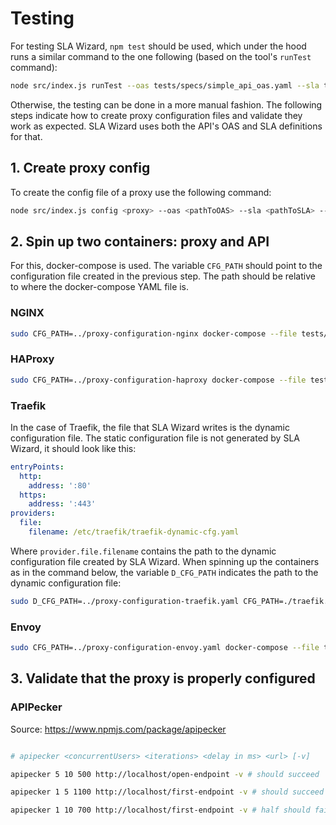 # Testing

For testing SLA Wizard, `npm test` should be used, which under the hood runs a similar command to the one following (based on the tool's `runTest` command):

```bash
node src/index.js runTest --oas tests/specs/simple_api_oas.yaml --sla tests/specs/slas/ --specs tests/basicTestConfig.yaml 
```

Otherwise, the testing can be done in a more manual fashion. The following steps indicate how to create proxy configuration files and validate they work as expected. SLA Wizard uses both the API's OAS and SLA definitions for that.

## 1. Create proxy config

To create the config file of a proxy use the following command:

```bash
node src/index.js config <proxy> --oas <pathToOAS> --sla <pathToSLA> --outFile <destinationFile>
```

## 2. Spin up two containers: proxy and API

For this, docker-compose is used. The variable `CFG_PATH` should point to the configuration file created in the previous step. The path should be relative to where the docker-compose YAML file is.

### NGINX

```bash
sudo CFG_PATH=../proxy-configuration-nginx docker-compose --file tests/nginx/docker-compose-nginx.yaml up --build
```

### HAProxy

```bash
sudo CFG_PATH=../proxy-configuration-haproxy docker-compose --file tests/haproxy/docker-compose-haproxy.yaml up --build
```

### Traefik

In the case of Traefik, the file that SLA Wizard writes is the dynamic configuration file. The static configuration file is not generated by SLA Wizard, it should look like this:

```yaml
entryPoints:
  http:
    address: ':80'
  https:
    address: ':443'
providers:
  file:
    filename: /etc/traefik/traefik-dynamic-cfg.yaml
```

Where `provider.file.filename` contains the path to the dynamic configuration file created by SLA Wizard. When spinning up the containers as in the command below, the variable `D_CFG_PATH` indicates the path to the dynamic configuration file:

```bash
sudo D_CFG_PATH=../proxy-configuration-traefik.yaml CFG_PATH=./traefik.yaml docker-compose --file tests/traefik/docker-compose-traefik.yaml up --build
```

### Envoy

```bash
sudo CFG_PATH=../proxy-configuration-envoy.yaml docker-compose --file tests/envoy/docker-compose-envoy.yaml up --build
```

## 3. Validate that the proxy is properly configured

### APIPecker

Source: https://www.npmjs.com/package/apipecker

```bash

# apipecker <concurrentUsers> <iterations> <delay in ms> <url> [-v]

apipecker 5 10 500 http://localhost/open-endpoint -v # should succeed

apipecker 1 5 1100 http://localhost/first-endpoint -v # should succeed

apipecker 1 10 700 http://localhost/first-endpoint -v # half should fail

```
